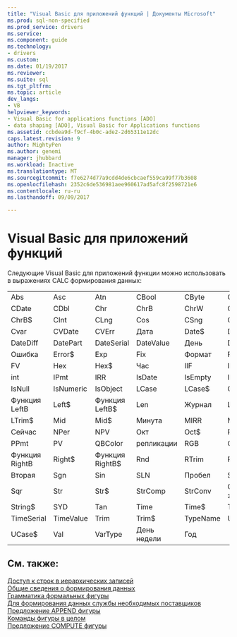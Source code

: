 ```yaml
---
title: "Visual Basic для приложений функций | Документы Microsoft"
ms.prod: sql-non-specified
ms.prod_service: drivers
ms.service: 
ms.component: guide
ms.technology:
- drivers
ms.custom: 
ms.date: 01/19/2017
ms.reviewer: 
ms.suite: sql
ms.tgt_pltfrm: 
ms.topic: article
dev_langs:
- VB
helpviewer_keywords:
- Visual Basic for applications functions [ADO]
- data shaping [ADO], Visual Basic for Applications functions
ms.assetid: ccbdea9d-f9cf-4b0c-ade2-2d65311e12dc
caps.latest.revision: 9
author: MightyPen
ms.author: genemi
manager: jhubbard
ms.workload: Inactive
ms.translationtype: MT
ms.sourcegitcommit: f7e6274d77a9cdd4de6cbcaef559ca99f77b3608
ms.openlocfilehash: 2352c6de536981aee960617ad5afc8f2598721e6
ms.contentlocale: ru-ru
ms.lasthandoff: 09/09/2017

---
```

# <a name="visual-basic-for-applications-functions"></a>Visual Basic для приложений функций
Следующие Visual Basic для приложений функции можно использовать в выражениях CALC формирования данных:  
  
|||||||  
|-|-|-|-|-|-|  
|Abs|Asc|Atn|CBool|CByte|CCur|  
|CDate|CDbl|Chr|ChrB|ChrW|Chr$|  
|ChrB$|CInt|CLng|Cos|CSng|CStr|  
|Cvar|CVDate|CVErr|Дата|Date$|DateAdd|  
|DateDiff|DatePart|DateSerial|DateValue|День|DDB|  
|Ошибка|Error$|Exp|Fix|Формат|Format$|  
|FV|Hex|Hex$|Час|IIF|InStr|  
|int|IPmt|IRR|IsDate|IsEmpty|IsError|  
|IsNull|IsNumeric|IsObject|LCase|LCase$|Слева|  
|Функция LeftB|Left$|Функция LeftB$|Len|Журнал|LTrim|  
|LTrim$|Mid|Mid$|Минута|MIRR|Месяц|  
|Сейчас|NPer|NPV|Окт|Oct$|Pmt|  
|PPmt|PV|QBColor|репликации|RGB|Справа|  
|Функция RightB|Right$|Функция RightB$|Rnd|RTrim|RTrim$|  
|Вторая|Sgn|Sin|SLN|Пробел|Space$|  
|Sqr|Str|Str$|StrComp|StrConv|Строковые значения|  
|String$|SYD|Tan|Time|Time$|Timer|  
|TimeSerial|TimeValue|Trim|Trim$|TypeName|UCase|  
|UCase$|Val|VarType|День недели|Год||  
  
## <a name="see-also"></a>См. также:  
 [Доступ к строк в иерархических записей](../../../ado/guide/data/accessing-rows-in-a-hierarchical-recordset.md)   
 [Общие сведения о формирования данных](../../../ado/guide/data/data-shaping-overview.md)   
 [Грамматика формальных фигуры](../../../ado/guide/data/formal-shape-grammar.md)   
 [Для формирования данных службы необходимых поставщиков](../../../ado/guide/data/required-providers-for-data-shaping.md)   
 [Предложение APPEND фигуры](../../../ado/guide/data/shape-append-clause.md)   
 [Команды фигуры в целом](../../../ado/guide/data/shape-commands-in-general.md)   
 [Предложение COMPUTE фигуры](../../../ado/guide/data/shape-compute-clause.md)

